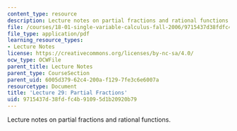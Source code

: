 ```yaml
---
content_type: resource
description: Lecture notes on partial fractions and rational functions.
file: /courses/18-01-single-variable-calculus-fall-2006/9715437d38fdfc4b91095d1b20920b79_lec29.pdf
file_type: application/pdf
learning_resource_types:
- Lecture Notes
license: https://creativecommons.org/licenses/by-nc-sa/4.0/
ocw_type: OCWFile
parent_title: Lecture Notes
parent_type: CourseSection
parent_uid: 6005d379-62c4-200a-f129-7fe3c6e6007a
resourcetype: Document
title: 'Lecture 29: Partial Fractions'
uid: 9715437d-38fd-fc4b-9109-5d1b20920b79
---
```

Lecture notes on partial fractions and rational functions.